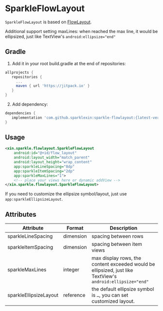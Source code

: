 # SparkleFlowLayout

`SparkleFlowLayout` is based on [FlowLayout](https://github.com/material-components/material-components-android/blob/master/lib/java/com/google/android/material/internal/FlowLayout.java).

Additional support setting maxLines: when reached the max line, it would be ellipsized, just like TextView's `android:ellipsize="end"`

## Gradle
1. Add it in your root build.gradle at the end of repositories:
```groovy
allprojects {
   repositories {
	 ...
	 maven { url 'https://jitpack.io' }
   }
}
```
2. Add dependency:
```groovy
dependencies {
   implementation 'com.github.sparklexin:sparkle-flowlayout:{latest-version}'
}
```
## Usage
```xml
<xin.sparkle.flowlayout.SparkleFlowLayout
    android:id="@+id/flow_layout"
    android:layout_width="match_parent"
    android:layout_height="wrap_content"
    app:sparkleLineSpacing="8dp"
    app:sparkleItemSpacing="2dp"
    app:sparkleMaxLines="1">
    <!-- place your views here or dynamic addView -->
</xin.sparkle.flowlayout.SparkleFlowLayout>
```
If you need to customize the ellipsize symbol/layout, just use `app:sparkleEllipsizeLayout`.

## Attributes

| Attribute | Format | Description |
| ---- | ---- | ---- |
| sparkleLineSpacing | dimension | spacing between rows |
| sparkleItemSpacing | dimension | spacing between item views |
| sparkleMaxLines    | integer   | max display rows, the content exceeded would be ellipsized, just like TextView's `android:ellipsize="end"` |
| sparkleEllipsizeLayout | reference | the default ellipsize symbol is `…`, you can set customized layout. |
